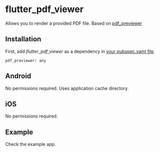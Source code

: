 # flutter_pdf_viewer

Allows you to render a provided PDF file. Based on [pdf_previewer
](https://github.com/miguelpruivo/flutter_pdf_previewer)


## Installation

First, add  *flutter_pdf_viewer*  as a dependency in [your pubspec.yaml file](https://flutter.io/platform-plugins/).

```
pdf_previewer: any
```
## Android
No permissions required. Uses application cache directory.

## iOS
No permissions required.

## Example
Check the example app.
